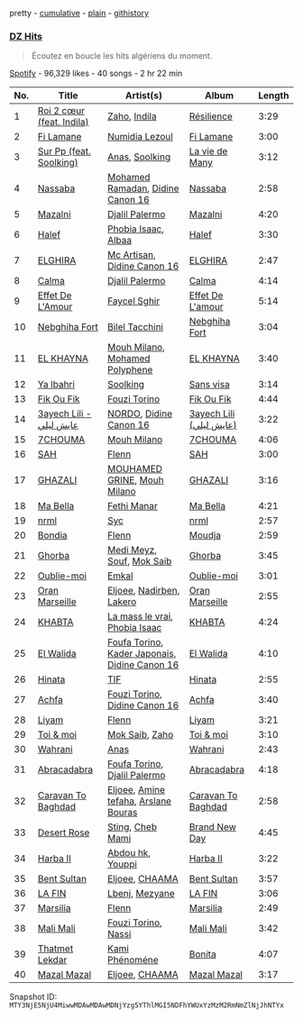 pretty - [cumulative](/playlists/cumulative/37i9dQZF1DX7ZqKP81pHlu.md) - [plain](/playlists/plain/37i9dQZF1DX7ZqKP81pHlu) - [githistory](https://github.githistory.xyz/mackorone/spotify-playlist-archive/blob/main/playlists/plain/37i9dQZF1DX7ZqKP81pHlu)

### [DZ Hits](https://open.spotify.com/playlist/37i9dQZF1DX7ZqKP81pHlu)

> Écoutez en boucle les hits algériens du moment.

[Spotify](https://open.spotify.com/user/spotify) - 96,329 likes - 40 songs - 2 hr 22 min

| No. | Title | Artist(s) | Album | Length |
|---|---|---|---|---|
| 1 | [Roi 2 cœur \(feat\. Indila\)](https://open.spotify.com/track/6nYW5D9TyWomuS9hW6wDuY) | [Zaho](https://open.spotify.com/artist/0vN920jukdAbErvjo2OJ2o), [Indila](https://open.spotify.com/artist/0FEJqmeLRzsXj8hgcZaAyB) | [Résilience](https://open.spotify.com/album/7pv5ansWsFSWQbN7uTJvQ2) | 3:29 |
| 2 | [Fi Lamane](https://open.spotify.com/track/5vlL8e2Ssrc7YCxjzgG55A) | [Numidia Lezoul](https://open.spotify.com/artist/6muXgBSOp2nEPpnoJZUvGZ) | [Fi Lamane](https://open.spotify.com/album/3MCrQeMpa5llbeiwNKeLPi) | 3:00 |
| 3 | [Sur Pp \(feat\. Soolking\)](https://open.spotify.com/track/6ZKbxxzlGfC2d0s7p8hqjc) | [Anas](https://open.spotify.com/artist/3jrZXTzqSuTBdfJeoSts1n), [Soolking](https://open.spotify.com/artist/0GgY7hjMoGDsX8ZDe2mwds) | [La vie de Many](https://open.spotify.com/album/28cZatUBH4ypo1q3ieocuc) | 3:12 |
| 4 | [Nassaba](https://open.spotify.com/track/4wwKW2VSUbLAkUA53Al0iZ) | [Mohamed Ramadan](https://open.spotify.com/artist/4CflzQprp6nZxKiv0t78tH), [Didine Canon 16](https://open.spotify.com/artist/2aVPTWc4WYc7b384eatevF) | [Nassaba](https://open.spotify.com/album/6HiHRHRuP8AbVYJe2kASYs) | 2:58 |
| 5 | [Mazalni](https://open.spotify.com/track/4Mi1B4Sc3u5zkLaEB7PETp) | [Djalil Palermo](https://open.spotify.com/artist/3SKKJMPgklOHgYeatf2YhX) | [Mazalni](https://open.spotify.com/album/2be1DLBmI7MFfY4Gm92i77) | 4:20 |
| 6 | [Halef](https://open.spotify.com/track/28kzTkgv60LFKbEGwdFgYa) | [Phobia Isaac](https://open.spotify.com/artist/2blJ4Vh2V1STdZzcY72Nch), [Albaa](https://open.spotify.com/artist/3c0hnWjJw7lqYApYq7ihdT) | [Halef](https://open.spotify.com/album/5wq51CWjGXTao5FkGZe8Tv) | 3:30 |
| 7 | [ELGHIRA](https://open.spotify.com/track/42Vy5zKc5KcUsz5dyGEMQI) | [Mc Artisan](https://open.spotify.com/artist/24XkH7tJDFfDrOLlONiy7S), [Didine Canon 16](https://open.spotify.com/artist/2aVPTWc4WYc7b384eatevF) | [ELGHIRA](https://open.spotify.com/album/51jFeqsDRYtQDse8p4zTL5) | 2:47 |
| 8 | [Calma](https://open.spotify.com/track/3eLOJpdgRwiLjYSq5AV8iS) | [Djalil Palermo](https://open.spotify.com/artist/3SKKJMPgklOHgYeatf2YhX) | [Calma](https://open.spotify.com/album/71QAMPU0A2r9fVPFIXBjbu) | 4:14 |
| 9 | [Effet De L'Amour](https://open.spotify.com/track/505Hd8gE3feZFRu2TM6I7V) | [Faycel Sghir](https://open.spotify.com/artist/6nWoudLNCfWwFYW0h2HTb1) | [Effet De L'amour](https://open.spotify.com/album/46n8pHuXoxEm9OdeiYfxSX) | 5:14 |
| 10 | [Nebghiha Fort](https://open.spotify.com/track/2wo2GyiPDb0cL9UdQN6DzD) | [Bilel Tacchini](https://open.spotify.com/artist/2QtIVRuCdO2a4RWyoF4ayb) | [Nebghiha Fort](https://open.spotify.com/album/0BsMS6fQ7FIgGDuHWUvLIU) | 3:04 |
| 11 | [EL KHAYNA](https://open.spotify.com/track/3vAhuFK6NTHS2VzHGmyxLV) | [Mouh Milano](https://open.spotify.com/artist/1a4431ATLSQ5Rgq8Rr6sFj), [Mohamed Polyphene](https://open.spotify.com/artist/3tOjDEjeBvPyQ1atjrEcLl) | [EL KHAYNA](https://open.spotify.com/album/7F80CSWX5JAlPQ7ryWVt9x) | 3:40 |
| 12 | [Ya lbahri](https://open.spotify.com/track/62upkw0miJwuVpWVzHdaEV) | [Soolking](https://open.spotify.com/artist/0GgY7hjMoGDsX8ZDe2mwds) | [Sans visa](https://open.spotify.com/album/5rncxkieoEvPDzA7VdNGQx) | 3:14 |
| 13 | [Fik Ou Fik](https://open.spotify.com/track/3e5o3HId07wIlcT2rM2vWh) | [Fouzi Torino](https://open.spotify.com/artist/6Q2qtUONsXPfBKMhpOesiv) | [Fik Ou Fik](https://open.spotify.com/album/5DGXbz9GaYFFZYeLWk1j2x) | 4:44 |
| 14 | [3ayech Lili \- عايش ليلي](https://open.spotify.com/track/2bWjhCbfeguEp2hSXvYB5l) | [NORDO](https://open.spotify.com/artist/44qTyRXwTktHVC0X1FGnJn), [Didine Canon 16](https://open.spotify.com/artist/2aVPTWc4WYc7b384eatevF) | [3ayech Lili \(عايش ليلي\)](https://open.spotify.com/album/7K50LbLo6SdxQx0uuw9khz) | 3:22 |
| 15 | [7CHOUMA](https://open.spotify.com/track/0bmnCDY8M8fBtlPwMrLIu9) | [Mouh Milano](https://open.spotify.com/artist/1a4431ATLSQ5Rgq8Rr6sFj) | [7CHOUMA](https://open.spotify.com/album/7JrLFJw1NFNDOnoNDsHBWS) | 4:06 |
| 16 | [SAH](https://open.spotify.com/track/1G3OTUGfbYcA5r2FgkBMZp) | [Flenn](https://open.spotify.com/artist/66OYzK2q18j4EVdMqRtf6L) | [SAH](https://open.spotify.com/album/3oKii6T1E3bnh5ijB4ewqb) | 3:00 |
| 17 | [GHAZALI](https://open.spotify.com/track/1SYjg4Ff4aGzZVJKfK7OEA) | [MOUHAMED GRINE](https://open.spotify.com/artist/5Sj8EjR3eENxsr4Tgv9OGh), [Mouh Milano](https://open.spotify.com/artist/1a4431ATLSQ5Rgq8Rr6sFj) | [GHAZALI](https://open.spotify.com/album/6q4ADoh3h7OHkFJsCFcx6l) | 3:16 |
| 18 | [Ma Bella](https://open.spotify.com/track/45KQJy7KlhyXCPZzg3ACvW) | [Fethi Manar](https://open.spotify.com/artist/6g9hpEimVF4dYzs32kT94m) | [Ma Bella](https://open.spotify.com/album/5GutzL1w4cssmLszj2oFpX) | 4:21 |
| 19 | [nrml](https://open.spotify.com/track/3KXqOio8jnBKwYSoft0zmn) | [Syc](https://open.spotify.com/artist/6IayXElM5gfjgyWj9Ipbiu) | [nrml](https://open.spotify.com/album/6qACahl9BKPtWckNidkfMO) | 2:57 |
| 20 | [Bondia](https://open.spotify.com/track/5fu9Sc4DNuvQMWo5BxmgKH) | [Flenn](https://open.spotify.com/artist/66OYzK2q18j4EVdMqRtf6L) | [Moudja](https://open.spotify.com/album/3fxv4IPUjOdLKSWTEALktY) | 2:59 |
| 21 | [Ghorba](https://open.spotify.com/track/3toSazVCqpqb4gbDv5oFu1) | [Medi Meyz](https://open.spotify.com/artist/4XCcYzu2zRJvBp3QZct3Oj), [Souf](https://open.spotify.com/artist/2tsnxjntsRI6iFL9ZeC0ec), [Mok Saib](https://open.spotify.com/artist/6jcvupTBm6vk5SMEEVpvSW) | [Ghorba](https://open.spotify.com/album/2fzJHkMuLWU9nHXstA5cw8) | 3:45 |
| 22 | [Oublie\-moi](https://open.spotify.com/track/19EZ9PFgJM0xh2Ruld9z2F) | [Emkal](https://open.spotify.com/artist/4ZPLdCBeYJBAjsLTWRcZEs) | [Oublie\-moi](https://open.spotify.com/album/4hS1lDUpq5UXLapDgD9MFY) | 3:01 |
| 23 | [Oran Marseille](https://open.spotify.com/track/0Ye58r1DvVAIR2JMpNEu8B) | [Eljoee](https://open.spotify.com/artist/0Lgc9epqyn4wYEGm8fiaS7), [Nadirben](https://open.spotify.com/artist/6zqHGUcxVpqdd2aP3513d3), [Lakero](https://open.spotify.com/artist/15M6Rc9osdjjf4H45ET433) | [Oran Marseille](https://open.spotify.com/album/39RyhwGJlc0JKBclw45kFC) | 2:55 |
| 24 | [KHABTA](https://open.spotify.com/track/4haYrG9E9kcu1inPdfsktK) | [La mass le vrai](https://open.spotify.com/artist/1HPm1tMewqJhqjGkM7f5vk), [Phobia Isaac](https://open.spotify.com/artist/2q4mJNyOd6lXVRR3DCdci3) | [KHABTA](https://open.spotify.com/album/5daw2vuOQGUWyHYoUvKPEm) | 4:24 |
| 25 | [El Walida](https://open.spotify.com/track/0OMWSq7rLnzzZk8xto8BR8) | [Foufa Torino](https://open.spotify.com/artist/5DAc1d8izRCmkzEP23NJGh), [Kader Japonais](https://open.spotify.com/artist/3e3cKwH1kUr02bvIm7VaIe), [Didine Canon 16](https://open.spotify.com/artist/2aVPTWc4WYc7b384eatevF) | [El Walida](https://open.spotify.com/album/10jXA8hvcNntyPi4DRJWbW) | 4:10 |
| 26 | [Hinata](https://open.spotify.com/track/5lugweLS17EVHmhXuNZOrC) | [TIF](https://open.spotify.com/artist/2NgTPluNpfsoYZnoeU2VsH) | [Hinata](https://open.spotify.com/album/2xE8FXQ3WU30oqhV1H7Q4p) | 2:55 |
| 27 | [Achfa](https://open.spotify.com/track/0Q7rY5KgKlvmBjvYYMpEFM) | [Fouzi Torino](https://open.spotify.com/artist/6Q2qtUONsXPfBKMhpOesiv), [Didine Canon 16](https://open.spotify.com/artist/2aVPTWc4WYc7b384eatevF) | [Achfa](https://open.spotify.com/album/5C8huomQsXZdimYXBFQxEw) | 3:40 |
| 28 | [Liyam](https://open.spotify.com/track/4tRUx2gflnuk7v0Uvic04X) | [Flenn](https://open.spotify.com/artist/66OYzK2q18j4EVdMqRtf6L) | [Liyam](https://open.spotify.com/album/56kMBEY2KFd8ua913PoSq4) | 3:21 |
| 29 | [Toi & moi](https://open.spotify.com/track/4C9bUSwqwVZ8eu2jsnctm6) | [Mok Saib](https://open.spotify.com/artist/6jcvupTBm6vk5SMEEVpvSW), [Zaho](https://open.spotify.com/artist/0vN920jukdAbErvjo2OJ2o) | [Toi & moi](https://open.spotify.com/album/4qAOLbreEqTtzFgcGePfZL) | 3:10 |
| 30 | [Wahrani](https://open.spotify.com/track/5gTsNTIQ17LSYHvkqXHwwO) | [Anas](https://open.spotify.com/artist/3jrZXTzqSuTBdfJeoSts1n) | [Wahrani](https://open.spotify.com/album/3OTzJwXAHgnBasbmvb2Zep) | 2:43 |
| 31 | [Abracadabra](https://open.spotify.com/track/2dwIrKXerOuFVQyermZ5SO) | [Foufa Torino](https://open.spotify.com/artist/5DAc1d8izRCmkzEP23NJGh), [Djalil Palermo](https://open.spotify.com/artist/3SKKJMPgklOHgYeatf2YhX) | [Abracadabra](https://open.spotify.com/album/3SdLDzpUj36FVAebMkJX0z) | 4:18 |
| 32 | [Caravan To Baghdad](https://open.spotify.com/track/3caRGauTC1JlnZldRHegmm) | [Eljoee](https://open.spotify.com/artist/0Lgc9epqyn4wYEGm8fiaS7), [Amine tefaha](https://open.spotify.com/artist/1YflNttEHeX8HtnJlngZ5L), [Arslane Bouras](https://open.spotify.com/artist/5d9Q3LiOKZNjeQVkiMP1Rm) | [Caravan To Baghdad](https://open.spotify.com/album/2scmA3Bz7R4MdoSfoatypC) | 2:58 |
| 33 | [Desert Rose](https://open.spotify.com/track/4WhyHQ2BXi2VU1iaFbF6jv) | [Sting](https://open.spotify.com/artist/0Ty63ceoRnnJKVEYP0VQpk), [Cheb Mami](https://open.spotify.com/artist/6vZXamchcIOKzC1c3Elp4J) | [Brand New Day](https://open.spotify.com/album/1r6NoADkFvVSpyFnJjcuLe) | 4:45 |
| 34 | [Harba II](https://open.spotify.com/track/33xn4wz62RtdIyR1sx8BJa) | [Abdou hk](https://open.spotify.com/artist/3B344rrWCr0O5ogBKZeO59), [Youppi](https://open.spotify.com/artist/4HXhayOs3iuWCczTsLQOIX) | [Harba II](https://open.spotify.com/album/5zaQM2mwAYci2aCZKLvTjq) | 3:22 |
| 35 | [Bent Sultan](https://open.spotify.com/track/5XvzmPFcVRlfdlCw3KK2Jb) | [Eljoee](https://open.spotify.com/artist/0Lgc9epqyn4wYEGm8fiaS7), [CHAAMA](https://open.spotify.com/artist/5qwjinowvQNDqyspseSofL) | [Bent Sultan](https://open.spotify.com/album/2pQbg9uIkWzsUFeNxNU2nI) | 3:57 |
| 36 | [LA FIN](https://open.spotify.com/track/3tYu6F0oRwqVq1TNMYU2Qe) | [Lbenj](https://open.spotify.com/artist/1H0D7p5aN8tGG8DPLt0Nbv), [Mezyane](https://open.spotify.com/artist/3UlIprTDXD8pwiFj7xgmWJ) | [LA FIN](https://open.spotify.com/album/6WbcUioeZ8btnVMNbAyjtD) | 3:06 |
| 37 | [Marsilia](https://open.spotify.com/track/35hzpvo3JS4NbOMpvC9vAN) | [Flenn](https://open.spotify.com/artist/66OYzK2q18j4EVdMqRtf6L) | [Marsilia](https://open.spotify.com/album/077lukkBWt0j9J7PfZRM0p) | 2:49 |
| 38 | [Mali Mali](https://open.spotify.com/track/7faeHcamYu377PtVLtUZ87) | [Fouzi Torino](https://open.spotify.com/artist/6Q2qtUONsXPfBKMhpOesiv), [Nassi](https://open.spotify.com/artist/1qKKI6tBqJZCZfAmXjYFjN) | [Mali Mali](https://open.spotify.com/album/6cRIMxkVh1ZyQsVZ3lfYzJ) | 3:42 |
| 39 | [Thatmet Lekdar](https://open.spotify.com/track/61vtgCYKGAiw75IoTnDCG1) | [Kami Phénoméne](https://open.spotify.com/artist/2BxA0WWffDANrGk2etCPfI) | [Bonita](https://open.spotify.com/album/6SV06bKUQ0zibdRafy5PSW) | 4:07 |
| 40 | [Mazal Mazal](https://open.spotify.com/track/2YSsSIVvoOtuXfbTUp3X71) | [Eljoee](https://open.spotify.com/artist/0Lgc9epqyn4wYEGm8fiaS7), [CHAAMA](https://open.spotify.com/artist/5qwjinowvQNDqyspseSofL) | [Mazal Mazal](https://open.spotify.com/album/1oghaMTdh4pK4qUmp81t4u) | 3:17 |

Snapshot ID: `MTY3NjE5NjU4MiwwMDAwMDAwMDNjYzg5YThlMGI5NDFhYWUxYzMzM2RmNmZlNjJhNTYx`

